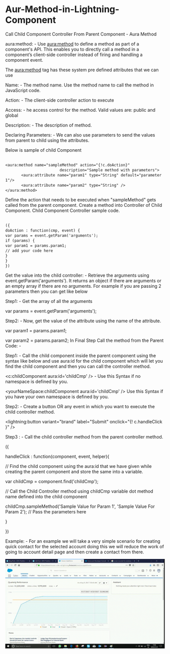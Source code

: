 # Aur-Method-in-Lightning-Component
Call Child Component Controller From Parent Component - Aura Method

aura:method: - Use <aura:method> to define a method as part of a component's API. This enables you to directly call a method in a component’s client-side controller instead of firing and handling a component event.

The <aura:method> tag has these system pre defined attributes that we can use

Name: - The method name. Use the method name to call the method in JavaScript code.

Action: - The client-side controller action to execute

Access: - he access control for the method. Valid values are: public and global

Description: - The description of method.

Declaring Parameters: - We can also use parameters to send the values from parent to child using the attributes.

Below is sample of child Component

````

<aura:method name="sampleMethod" action="{!c.doAction}"
                        description="Sample method with parameters">
       <aura:attribute name="param1" type="String" default="parameter 1"/>
       <aura:attribute name="param2" type="String" />
</aura:method>

````

Define the action that needs to be executed when "sampleMethod" gets called from the parent component. Create a method into Controller of Child Component. Child Component Controller sample code.

````

({
doAction : function(cmp, event) {
var params = event.getParam('arguments');
if (params) {
var param1 = params.param1;
// add your code here
}
}
})

````

Get the value into the child controller: - Retrieve the arguments using event.getParam('arguments'). It returns an object if there are arguments or an empty array if there are no arguments. For example if you are passing 2 parameters then you can get like below

Step1: - Get the array of all the arguments

var params = event.getParam('arguments');

Step2: - Now, get the value of the attribute using the name of the attribute.

var param1 = params.param1;

var param2 = params.param2;
In Final Step Call the method from the Parent Code: -

Step1: - Call the child component inside the parent component using the syntax like below and use aura:id for the child component which will let you find the child component and then you can call the controller method.

<c:childComponent aura:id='childCmp' /> - Use this Syntax if no namespace is defined by you.

<yourNameSpace:childComponent aura:id='childCmp' /> Use this Syntax if you have your own       namespace is defined by you.

Step2: - Create a button OR any event in which you want to execute the child controller method.

<lightning:button variant="brand" label="Submit" onclick="{! c.handleClick }" />

Step3 : - Call the child controller method from the parent controller method.

({

handleClick : function(component, event, helper){

// Find the child component using the aura:id that we have given while creating the parent component and store the same into a variable.

var childCmp = component.find('childCmp');

// Call the Child Controller method using childCmp variable dot method name defined into the child component

childCmp.sampleMethod('Sample Value for Param 1', 'Sample Value For Param 2'); // Pass the parameters here

}

})

Example: - For an example we will take a very simple scenario for creating quick contact for the selected account doing this we will reduce the work of going to account detail page and then create a contact from there. 

![Aura Method](https://github.com/amitastreait/Aur-Method-in-Lightning-Component/blob/master/Parent%20-%20Child/Aura%20Method.gif)
